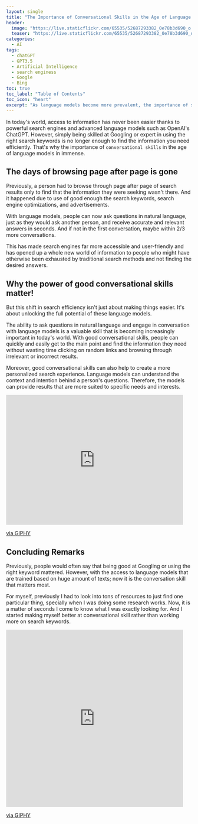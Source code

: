 ```yaml
---
layout: single
title: "The Importance of Conversational Skills in the Age of Language Models"
header:
  image: "https://live.staticflickr.com/65535/52687293382_0e78b3d690_o.png"
  teaser: "https://live.staticflickr.com/65535/52687293382_0e78b3d690_o.png"
categories:
  - AI
tags:
  - chatGPT
  - GPT3.5
  - Artificial Intelligence
  - search enginess
  - Google
  - Bing
toc: true
toc_label: "Table of Contents"
toc_icon: "heart"
excerpt: "As language models become more prevalent, the importance of strong conversational skills has become essential. In this thought-provoking article, I explore why effective communication is essential in the age of AI, and how you can improve your conversational abilities to stand out in a world of chatbots and virtual assistants."
---
```




In today's world, access to information has never been easier thanks to powerful search engines and advanced language models such as OpenAI's ChatGPT. However, simply being skilled at Googling or expert in using the right search keywords is no longer enough to find the information you need efficiently. That's why the importance of `conversational skills` in the age of language models in immense.

## The days of browsing page after page is gone

Previously, a person had to browse through page after page of search results only to find that the information they were seeking wasn't there. And it happened due to use of good enough the search keywords, search engine optimizations, and advertisements. 

With language models, people can now ask questions in natural language, just as they would ask another person, and receive accurate and relevant answers in seconds. And if not in the first conversation, maybe within $2/3$ more conversations. 

This has made search engines far more accessible and user-friendly and has opened up a whole new world of information to people who might have otherwise been exhausted by traditional search methods and not finding the desired answers.

## Why the power of good conversational skills matter!

But this shift in search efficiency isn't just about making things easier. It's about unlocking the full potential of these language models. 

The ability to ask questions in natural language and engage in conversation with language models is a valuable skill that is becoming increasingly important in today's world. With good conversational skills, people can quickly and easily get to the main point and find the information they need without wasting time clicking on random links and browsing through irrelevant or incorrect results.

Moreover, good conversational skills can also help to create a more personalized search experience. Language models can understand the context and intention behind a person's questions. Therefore, the models can provide results that are more suited to specific needs and interests. 

<iframe src="https://giphy.com/embed/udbIBMfgpypAqeQDHs" width="480" height="352" frameBorder="0" class="giphy-embed" allowFullScreen></iframe><p><a href="https://giphy.com/gifs/ai-later-gpi-udbIBMfgpypAqeQDHs">via GIPHY</a></p>

## Concluding Remarks
Previously, people would often say that being good at Googling or using the right keyword mattered. However, with the access to language models that are trained based on huge amount of texts; now it is the conversation skill that matters most.

For myself, previously I had to look into tons of resources to just find one particular thing, specially when I was doing some research works. Now, it is a matter of seconds I come to know what I was exactly looking for. And I started making myself better at conversational skill rather than working more on search keywords.

<iframe src="https://giphy.com/embed/fF2qKjacyuYPHDMdtW" width="480" height="480" frameBorder="0" class="giphy-embed" allowFullScreen></iframe><p><a href="https://giphy.com/gifs/angelrelations-arg-chatgpt-gpt-fF2qKjacyuYPHDMdtW">via GIPHY</a></p>
<!--stackedit_data:
eyJoaXN0b3J5IjpbLTE3MTg3MDMwMjksLTExNDI2NzU2NTVdfQ
==
-->